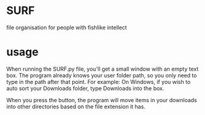 # SURF
file organisation for people with fishlike intellect
# usage
When running the SURF.py file, you'll get a small window with an empty text box.
The program already knows your user folder path, so you only need to type in the
path after that point. For example:
On Windows, if you wish to auto sort your Downloads folder, type Downloads into the box.

When you press the button, the program will move items in your downloads into other directories
based on the file extension it has.
